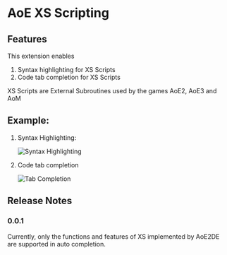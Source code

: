 # AoE XS Scripting

## Features

This extension enables

1. Syntax highlighting for XS Scripts
2. Code tab completion for XS Scripts

XS Scripts are External Subroutines used by the games AoE2, AoE3 and AoM

## Example:

1. Syntax Highlighting:

    ![Syntax Highlighting](https://i.imgur.com/xP1qJCR.png)

2. Code tab completion

    ![Tab Completion](https://i.imgur.com/iSgkBIi.png)

## Release Notes

### 0.0.1

Currently, only the functions and features of XS implemented by AoE2DE are supported in auto completion.